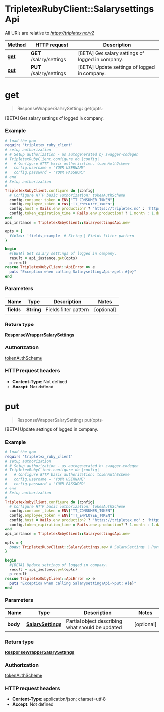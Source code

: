 # TripletexRubyClient::SalarysettingsApi

All URIs are relative to *https://tripletex.no/v2*

Method | HTTP request | Description
------------- | ------------- | -------------
[**get**](SalarysettingsApi.md#get) | **GET** /salary/settings | [BETA] Get salary settings of logged in company.
[**put**](SalarysettingsApi.md#put) | **PUT** /salary/settings | [BETA] Update settings of logged in company.


# **get**
> ResponseWrapperSalarySettings get(opts)

[BETA] Get salary settings of logged in company.



### Example
```ruby
# load the gem
require 'tripletex_ruby_client'
# setup authorization
# # Setup authorization - as autogenerated by swagger-codegen
# TripletexRubyClient.configure do |config|
#   # Configure HTTP basic authorization: tokenAuthScheme
#   config.username = 'YOUR USERNAME'
#   config.password = 'YOUR PASSWORD'
# end
# Setup authorization
# 
TripletexRubyClient.configure do |config|
  # Configure HTTP basic authorization: tokenAuthScheme
  config.consumer_token = ENV["TT_CONSUMER_TOKEN"]
  config.employee_token = ENV["TT_EMPLOYEE_TOKEN"]
  config.host = Rails.env.production? ? 'https://tripletex.no' : 'https://api.tripletex.io'
  config.token_expiration_time = Rails.env.production? ? 1.month : 1.day
end
api_instance = TripletexRubyClient::SalarysettingsApi.new

opts = { 
  fields: 'fields_example' # String | Fields filter pattern
}

begin
  #[BETA] Get salary settings of logged in company.
  result = api_instance.get(opts)
  p result
rescue TripletexRubyClient::ApiError => e
  puts "Exception when calling SalarysettingsApi->get: #{e}"
end
```

### Parameters

Name | Type | Description  | Notes
------------- | ------------- | ------------- | -------------
 **fields** | **String**| Fields filter pattern | [optional] 

### Return type

[**ResponseWrapperSalarySettings**](ResponseWrapperSalarySettings.md)

### Authorization

[tokenAuthScheme](../README.md#tokenAuthScheme)

### HTTP request headers

 - **Content-Type**: Not defined
 - **Accept**: Not defined



# **put**
> ResponseWrapperSalarySettings put(opts)

[BETA] Update settings of logged in company.



### Example
```ruby
# load the gem
require 'tripletex_ruby_client'
# setup authorization
# # Setup authorization - as autogenerated by swagger-codegen
# TripletexRubyClient.configure do |config|
#   # Configure HTTP basic authorization: tokenAuthScheme
#   config.username = 'YOUR USERNAME'
#   config.password = 'YOUR PASSWORD'
# end
# Setup authorization
# 
TripletexRubyClient.configure do |config|
  # Configure HTTP basic authorization: tokenAuthScheme
  config.consumer_token = ENV["TT_CONSUMER_TOKEN"]
  config.employee_token = ENV["TT_EMPLOYEE_TOKEN"]
  config.host = Rails.env.production? ? 'https://tripletex.no' : 'https://api.tripletex.io'
  config.token_expiration_time = Rails.env.production? ? 1.month : 1.day
end
api_instance = TripletexRubyClient::SalarysettingsApi.new

opts = { 
  body: TripletexRubyClient::SalarySettings.new # SalarySettings | Partial object describing what should be updated
}

begin
  #[BETA] Update settings of logged in company.
  result = api_instance.put(opts)
  p result
rescue TripletexRubyClient::ApiError => e
  puts "Exception when calling SalarysettingsApi->put: #{e}"
end
```

### Parameters

Name | Type | Description  | Notes
------------- | ------------- | ------------- | -------------
 **body** | [**SalarySettings**](SalarySettings.md)| Partial object describing what should be updated | [optional] 

### Return type

[**ResponseWrapperSalarySettings**](ResponseWrapperSalarySettings.md)

### Authorization

[tokenAuthScheme](../README.md#tokenAuthScheme)

### HTTP request headers

 - **Content-Type**: application/json; charset=utf-8
 - **Accept**: Not defined



